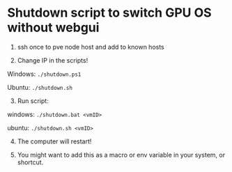 # Shutdown script to switch GPU OS without webgui

1. ssh once to pve node host and add to known hosts

2. Change IP in the scripts! 

Windows: `./shutdown.ps1`

Ubuntu: `./shutdown.sh`

3. Run script:

windows: `./shutdown.bat <vmID>`

ubuntu: `./shutdown.sh <vmID>`

4. The computer will restart!

5. You might want to add this as a macro or env variable in your system, or shortcut.